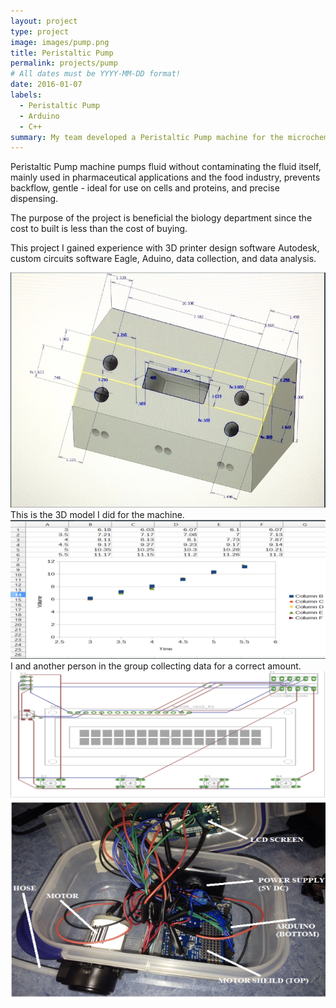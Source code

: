 ```yaml
---
layout: project
type: project
image: images/pump.png
title: Peristaltic Pump
permalink: projects/pump
# All dates must be YYYY-MM-DD format!
date: 2016-01-07
labels:
  - Peristaltic Pump
  - Arduino
  - C++
summary: My team developed a Peristaltic Pump machine for the microchemistry lab at Kapiolani Community College, at the end of semester we have a working machine for the lab.
---
```



Peristaltic Pump machine pumps fluid without contaminating the fluid itself, mainly used in pharmaceutical applications and the food industry, prevents backflow, gentle - ideal for use on cells and proteins, and precise dispensing.


The purpose of the project is beneficial the biology department since the cost to built is less than the cost of buying.

This project I gained experience with 3D printer design software Autodesk, custom circuits software Eagle, Aduino, data collection, and data analysis.

<div class="ui small rounded images">
   <img class="ui image" src="../images/pump1.png">
   This is the 3D model I did for the machine.
   <img class="ui image" src="../images/pump2.png"> 
   I and another person in the group collecting data for a correct amount.
 </div>
 
 <div class="ui small rounded images">
   <img class="ui image" src="../images/pump3.png">
   <img class="ui image" src="../images/pump4.png"> 
 </div>

